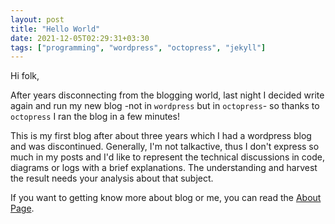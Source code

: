 ```yaml
---
layout: post
title: "Hello World"
date: 2021-12-05T02:29:31+03:30
tags: ["programming", "wordpress", "octopress", "jekyll"]
---
```


Hi folk,

After years disconnecting from the blogging world, last night I decided write again and run my new blog -not in `wordpress` but in `octopress`- so thanks to `octopress` I ran the blog in a few minutes!

This is my first blog after about three years which I had a wordpress blog and was discontinued. 
Generally, I'm not talkactive, thus I don't express so much in my posts and I'd like to represent the technical discussions in code, diagrams or logs with a brief explanations. The understanding and harvest the result needs your analysis about that subject.

If you want to getting know more about blog or me, you can read the [About Page][About-Page].

[About-Page]: https://mostafaabdi70.github.io/about/

